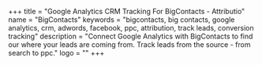 +++
title = "Google Analytics CRM Tracking For BigContacts - Attributio"
name = "BigContacts"
keywords = "bigcontacts, big contacts, google analytics, crm, adwords, facebook, ppc, attribution, track leads, conversion tracking"
description = "Connect Google Analytics with BigContacts to find our where your leads are coming from. Track leads from the source - from search to ppc."
logo = ""
+++
